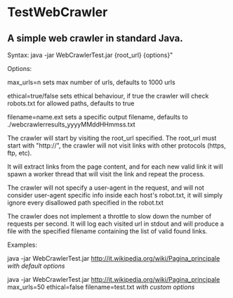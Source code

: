 TestWebCrawler
==============

A simple web crawler in standard Java.
--------------------------------------

Syntax: java -jar WebCrawlerTest.jar {root_url} {options}"

Options:

max_urls=n         sets max number of urls, defaults to 1000 urls

ethical=true/false   sets ethical behaviour, if true the crawler will check robots.txt for allowed paths, defaults to true

filename=name.ext  sets a specific output filename, defaults to ./webcrawlerresults_yyyyMMddHHmmss.txt

The crawler will start by visiting the root_url specified.
The root_url must start with "http://", the crawler will not visit links with other protocols (https, ftp, etc).

It will extract links from the page content, and for each new valid link it will spawn a worker thread that will visit the link and repeat the process.

The crawler will not specify a user-agent in the request, and will not consider user-agent specific info inside each host's robot.txt, it will simply ignore every disallowed path specified in the robot.txt

The crawler does not implement a throttle to slow down the number of requests per second.
It will log each visited url in stdout and will produce a file with the specified filename containing the list of valid found links.

Examples:

java -jar WebCrawlerTest.jar http://it.wikipedia.org/wiki/Pagina_principale  *with default options*

java -jar WebCrawlerTest.jar http://it.wikipedia.org/wiki/Pagina_principale  max_urls=50 ethical=false filename=test.txt *with custom options*
